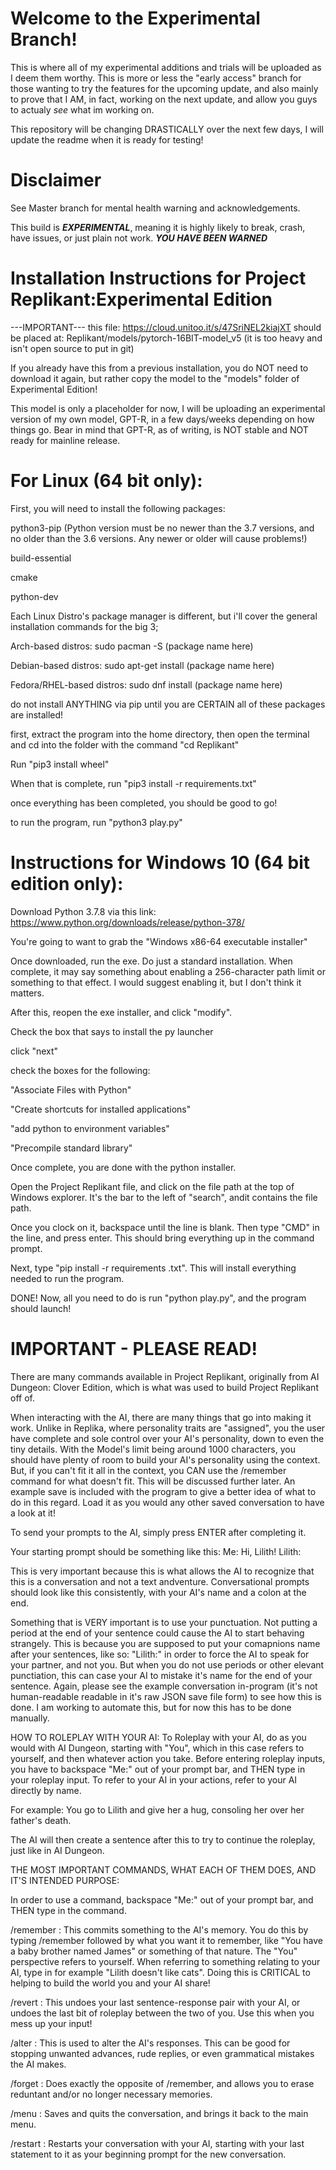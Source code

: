 # Welcome to the Experimental Branch!
This is where all of my experimental additions and trials will be uploaded as I deem them worthy. This is more or less the "early access" branch for those wanting to try the features for the upcoming update, and also mainly to prove that I AM, in fact, working on the next update, and allow you guys to actualy *see* what im working on. 

This repository will be changing DRASTICALLY over the next few days, I will update the readme when it is ready for testing!

# Disclaimer
See Master branch for mental health warning and acknowledgements. 

This build is ***EXPERIMENTAL***, meaning it is highly likely to break, crash, have issues, or just plain not work. ***YOU HAVE BEEN WARNED***
# Installation Instructions for Project Replikant:Experimental Edition

---IMPORTANT--- 
this file: https://cloud.unitoo.it/s/47SriNEL2kiajXT should be placed at: Replikant/models/pytorch-16BIT-model_v5 (it is too heavy and isn't open source to put in git)

If you already have this from a previous installation, you do NOT need to download it again, but rather copy the model to the "models" folder of Experimental Edition!

This model is only a placeholder for now, I will be uploading an experimental version of my own model, GPT-R, in a few days/weeks depending on how things go. Bear in mind that GPT-R, as of writing, is NOT stable and NOT ready for mainline release. 

# For Linux (64 bit only):

First, you will need to install the following packages:

python3-pip (Python version must be no newer than the 3.7 versions, and no older than the 3.6 versions. 
Any newer or older will cause problems!) 

build-essential

cmake

python-dev

Each Linux Distro's package manager is different, but i'll cover the general installation commands for the big 3;

Arch-based distros: sudo pacman -S (package name here) 

Debian-based distros: sudo apt-get install (package name here)

Fedora/RHEL-based distros: sudo dnf install (package name here)

do not install ANYTHING via pip until you are CERTAIN all of these packages are installed!

first, extract the program into the home directory, then open the terminal and cd into the folder with the command
"cd Replikant"

Run "pip3 install wheel"

When that is complete, run "pip3 install -r requirements.txt"

once everything has been completed, you should be good to go! 

to run the program, run "python3 play.py"

# Instructions for Windows 10 (64 bit edition only):

Download Python 3.7.8 via this link: https://www.python.org/downloads/release/python-378/

You're going to want to grab the "Windows x86-64 executable installer"

Once downloaded, run the exe. Do just a standard installation. When complete, it may say something about enabling a 256-character path limit or something to that effect. I would suggest enabling it, but I don't think it matters. 

After this, reopen the exe installer, and click "modify". 

Check the box that says to install the py launcher

click "next"

check the boxes for the following:

"Associate Files with Python" 

"Create shortcuts for installed applications"

"add python to environment variables"

"Precompile standard library"

Once complete, you are done with the python installer.

Open the Project Replikant file, and click on the file path at the top of Windows explorer. It's the bar to the left of "search", andit contains the file path. 

Once you clock on it, backspace until the line is blank. Then type "CMD" in the line, and press enter. This should 
bring everything up in the command prompt. 

Next, type "pip install -r requirements .txt". This will install everything needed to run the program. 

DONE! Now, all you need to do is run "python play.py", and the program should launch! 

# IMPORTANT - PLEASE READ!

There are many commands available in Project Replikant, originally from AI Dungeon: Clover Edition,
which is what was used to build Project Replikant off of. 

When interacting with the AI, there are many things that go into making it work. Unlike in Replika, where personality traits are "assigned", you the user have complete and sole control over your AI's personality, down to even the tiny details. With the Model's limit being around 1000 characters, you should have plenty of room to build your AI's personality using the context. But, if you can't fit it all in the context, you CAN use the /remember command for what doesn't fit. This will be discussed further later. 
An example save is included with the program to give a better idea of what to do in this regard. Load it as you would any other saved conversation to have a look at it!

To send your prompts to the AI, simply press ENTER after completing it.

Your starting prompt should be something like this:
Me: Hi, Lilith! Lilith: 

This is very important because this is what allows the AI to recognize that this is a conversation and not a text andventure. Conversational prompts should look like this consistently, with your AI's name and a colon at the end. 

Something that is VERY important is to use your punctuation. Not putting a period at the end of your sentence could cause the AI to start behaving strangely. This is because you are supposed to put your comapnions name after your sentences, like so: "Lilith:" in order to force the AI to speak for your partner, and not you. But when you do not use periods or other elevant punctiation, this can case your AI to mistake it's name for the end of your sentence. 
Again, please see the example conversation in-program (it's not human-readable readable in it's raw JSON save file form) to see how this is done. I am working to automate this, but for now this has to be done manually. 

HOW TO ROLEPLAY WITH YOUR AI:
To Roleplay with your AI, do as you would with AI Dungeon, starting with "You", which in this case refers to yourself, and then whatever action you take. Before entering roleplay inputs, you have to backspace "Me:" out of your prompt bar, and THEN type in your roleplay input. To refer to your AI in your actions, refer to your AI directly by name. 

For example: You go to Lilith and give her a hug, consoling her over her father's death. 

The AI will then create a sentence after this to try to continue the roleplay, just like in AI Dungeon.


THE MOST IMPORTANT COMMANDS, WHAT EACH OF THEM DOES, AND IT'S INTENDED PURPOSE:

In order to use a command, backspace "Me:" out of your prompt bar, and THEN type in the command. 

/remember : This commits something to the AI's memory. You do this by typing /remember followed by what you want it to remember, like "You have a baby brother named James" or something of that nature. The "You" perspective refers to yourself. When referring to something relating to your AI, type in for example "Lilith doesn't like cats". Doing this is CRITICAL to helping to build the world you and your AI share!

/revert : This undoes your last sentence-response pair with your AI, or undoes the last bit of roleplay between the two of you. Use this when you mess up your input!

/alter : This is used to alter the AI's responses. This can be good for stopping unwanted advances, rude replies, or even grammatical mistakes the AI makes. 

/forget : Does exactly the opposite of /remember, and allows you to erase reduntant and/or no longer necessary memories. 

/menu : Saves and quits the conversation, and brings it back to the main menu. 

/restart : Restarts your conversation with your AI, starting with your last statement to it as your beginning prompt for the new conversation. 
